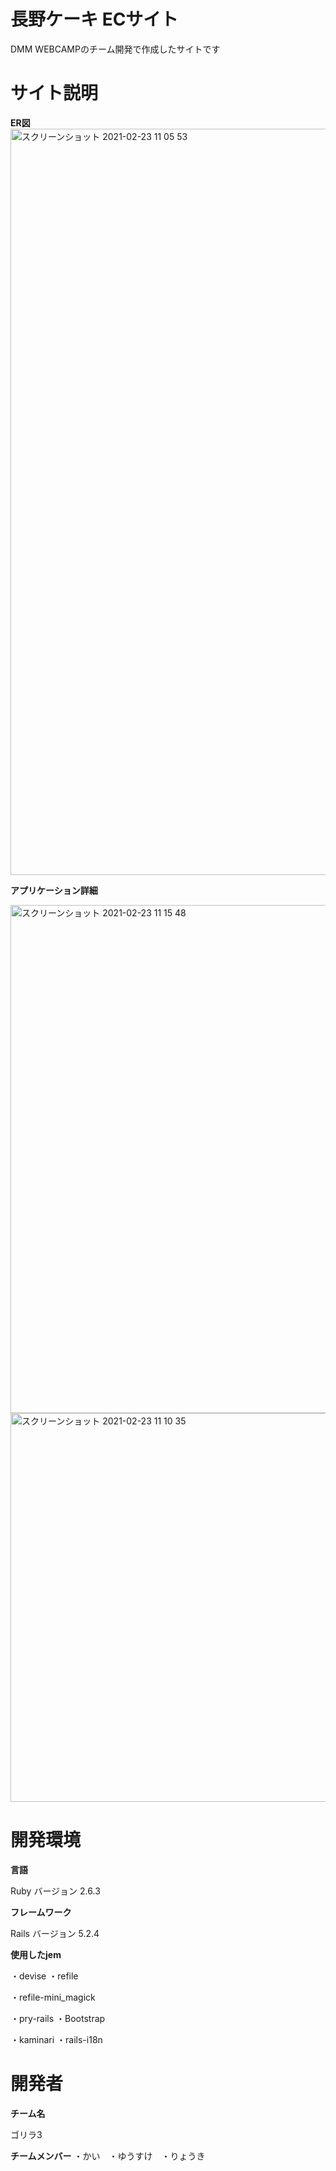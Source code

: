 # 長野ケーキ ECサイト
DMM WEBCAMPのチーム開発で作成したサイトです

# サイト説明
**ER図**
<img width="1194" alt="スクリーンショット 2021-02-23 11 05 53" src="https://user-images.githubusercontent.com/76934756/108793672-6e09a680-75c7-11eb-9179-5f0af1e43604.png">

**アプリケーション詳細**


<img width="813" alt="スクリーンショット 2021-02-23 11 15 48" src="https://user-images.githubusercontent.com/76934756/108794197-acec2c00-75c8-11eb-92d9-a53188b3d3a7.png">
<img width="622" alt="スクリーンショット 2021-02-23 11 10 35" src="https://user-images.githubusercontent.com/76934756/108793929-11f35200-75c8-11eb-9fe8-f99416ea8b0b.png">

# 開発環境
**言語**

Ruby バージョン 2.6.3

**フレームワーク**

Rails バージョン 5.2.4

**使用したjem**

・devise        ・refile

・refile-mini_magick

・pry-rails   ・Bootstrap

・kaminari    ・rails-i18n

# 開発者

**チーム名**

ゴリラ3

**チームメンバー**
・かい　・ゆうすけ　・りょうき
